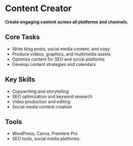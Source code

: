 # Content Creator

**Create engaging content across all platforms and channels.**

## Core Tasks
- Write blog posts, social media content, and copy
- Produce videos, graphics, and multimedia assets
- Optimize content for SEO and social platforms
- Develop content strategies and calendars

## Key Skills
- Copywriting and storytelling
- SEO optimization and keyword research
- Video production and editing
- Social media content creation

## Tools
- WordPress, Canva, Premiere Pro
- SEO tools, social media platforms 